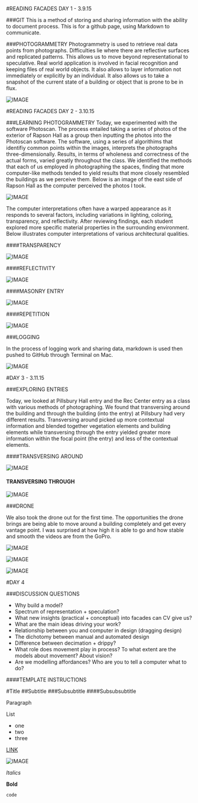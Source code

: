 
#READING FACADES DAY 1 - 3.9.15

###GIT
This is a method of storing and sharing information with the ability to document process.  This is for a github page, using Markdown to communicate.

###PHOTOGRAMMETRY
Photogrammetry is used to retrieve real data points from photographs.  Difficulties lie where there are reflective surfaces and replicated patterns. This allows us to move beyond representational to speculative.  Real world application is involved in facial recognition and keeping files of real world objects.  It also allows to layer information not immediately or explicitly by an individual.  It also allows us to take a snapshot of the current state of a building or object that is prone to be in flux.

![IMAGE](images/screenshot.jpg)

#READING FACADES DAY 2 - 3.10.15

###LEARNING PHOTOGRAMMETRY
Today, we experimented with the software Photoscan.  The process entailed taking a series of photos of the exterior of Rapson Hall as a group then inputting the photos into the Photoscan software.  The software, using a series of algorithims that identifiy common points within the images, interprets the photographs three-dimensionally.   Results, in terms of wholeness and correctness of the actual forms, varied greatly throughout the class.  We identified the methods that each of us employed in photographing the spaces, finding that more computer-like methods tended to yield results that more closely resembled the buildings as we perceive them.  Below is an image of the east side of Rapson Hall as the computer perceived the photos I took.

![IMAGE](logimages/day2screenshot3.jpg)

The computer interpretations often have a warped appearance as it responds to several factors, including variations in lighting, coloring, transparency, and reflectivity.  After reviewing findings, each student explored more specific material properties in the surrounding environment.  Below illustrates computer interpretations of various architectural qualities.

####TRANSPARENCY

![IMAGE](logimages/day2busstop.jpg)

####REFLECTIVITY

![IMAGE](logimages/day2stss.jpg)

####MASONRY ENTRY

![IMAGE](logimages/day2entry.jpg)

####REPETITION

![IMAGE](logimages/day2cube.jpg)


###LOGGING

In the process of logging work and sharing data, markdown is used then pushed to GitHub through Terminal on Mac.  

![IMAGE](logimages/loglogging.jpg)


#DAY 3 - 3.11.15

###EXPLORING ENTRIES

Today, we looked at Pillsbury Hall entry and the Rec Center entry as a class with various methods of photographing.  We found that transversing around the building and through the building (into the entry) at Pillsbury had very different results.  Transversing around picked up more contextual information and blended together vegetation elements and building elements while transversing through the entry yielded greater more information within the focal point (the entry) and less of the contextual elements.  

####TRANSVERSING AROUND 

![IMAGE](logimages/day3screenshot2.jpg)

#### TRANSVERSING THROUGH

![IMAGE](logimages/day3screenshot1.jpg)

###DRONE

We also took the drone out for the first time.  The opportunities the drone brings are being able to move around a building completely and get every vantage point.  I was surprised at how high it is able to go and how stable and smooth the videos are from the GoPro.

![IMAGE](logimages/day3drone.jpg)

![IMAGE](logimages/day3drone2.jpg)

![IMAGE](logimages/day3drone3.jpg)


#DAY 4

###DISCUSSION QUESTIONS
* Why build a model?
* Spectrum of representation + speculation?
* What new insights (practical + conceptual) into facades can CV give us?
* What are the main ideas driving your work?
* Relationship between you and computer in design (dragging design)
* The dichotomy between manual and automated design
* Difference between decimation + drippy?
* What role does movement play in process? To what extent are the models about movement? About vision?
* Are we modelling affordances? Who are you to tell a computer what to do?





####TEMPLATE INSTRUCTIONS 

#Title
##Subtitle
###Subsubtitle
####Subsubsubtitle

Paragraph

List
* one
* two
* three

[LINK](https//:www.umn.edu)


![IMAGE](image/classroom.jpg)

*Italics*

**Bold**

`code`




